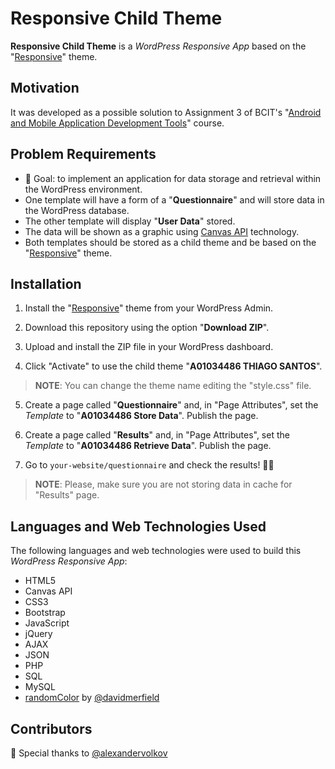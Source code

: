 # Responsive Child Theme

**Responsive Child Theme** is a *WordPress Responsive App* based on the "[Responsive](https://wordpress.org/themes/responsive/)" theme.

## Motivation

It was developed as a possible solution to Assignment 3 of BCIT's "[Android and Mobile Application Development Tools](https://www.bcit.ca/study/outlines/20182061793)" course. 

## Problem Requirements

 - 🎯 Goal: to implement an application for data storage and retrieval
   within the WordPress environment.
 - One template will have a form of a "**Questionnaire**" and will store data in the WordPress database. 
 - The other template will display "**User Data**" stored. 
 - The data will be shown as a graphic using [Canvas API](https://developer.mozilla.org/en-US/docs/Web/API/Canvas_API) technology.
 - Both templates should be stored as a child theme and be based on the "[Responsive](https://wordpress.org/themes/responsive/)" theme.


## Installation

1. Install the "[Responsive](https://wordpress.org/themes/responsive/)" theme from your WordPress Admin.

2. Download this repository using the option "**Download ZIP**".

3. Upload and install the ZIP file in your WordPress dashboard.

4. Click "Activate" to use the child theme "**A01034486 THIAGO SANTOS**".
> **NOTE**: You can change the theme name editing the "style.css" file.

5.    Create a page called "**Questionnaire**" and, in "Page Attributes", set the *Template* to "**A01034486 Store Data**". Publish the page.

6. Create a page called "**Results**" and, in "Page Attributes", set the *Template* to "**A01034486 Retrieve Data**". Publish the page.

7. Go to <code>your-website/questionnaire</code> and check the results! 🐱‍👤

> **NOTE**: Please, make sure you are not storing data in cache for "Results" page.

## Languages and Web Technologies Used

The following languages and web technologies were used to build this *WordPress Responsive App*:

 - HTML5
 - Canvas API
 - CSS3
 - Bootstrap
 - JavaScript
 - jQuery
 - AJAX
 - JSON
 - PHP
 - SQL
 - MySQL
 - [randomColor](https://github.com/davidmerfield/randomColor) by [@davidmerfield](https://github.com/davidmerfield)

## Contributors

👏 Special thanks to [@alexandervolkov](https://www.linkedin.com/in/alexandervolkov/)
